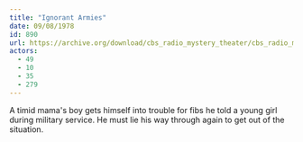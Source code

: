 ```yaml
---
title: "Ignorant Armies"
date: 09/08/1978
id: 890
url: https://archive.org/download/cbs_radio_mystery_theater/cbs_radio_mystery_theater-0851-0900.zip/cbs_radio_mystery_theater-0851-0900%2Fcbsrmt_0890_ignorant_armies.mp3
actors:
  - 49
  - 10
  - 35
  - 279
---
```

A timid mama's boy gets himself into trouble for fibs he told a young girl during military service. He must lie his way through again to get out of the situation.